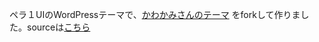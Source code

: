 ペラ１UIのWordPressテーマで、<a href="http://www.fuzzydevelopment.net/">かわかみさんのテーマ</a> をforkして作りました。sourceは<a href="https://github.com/tatsuakiw/CircleMosh">こちら</a>
